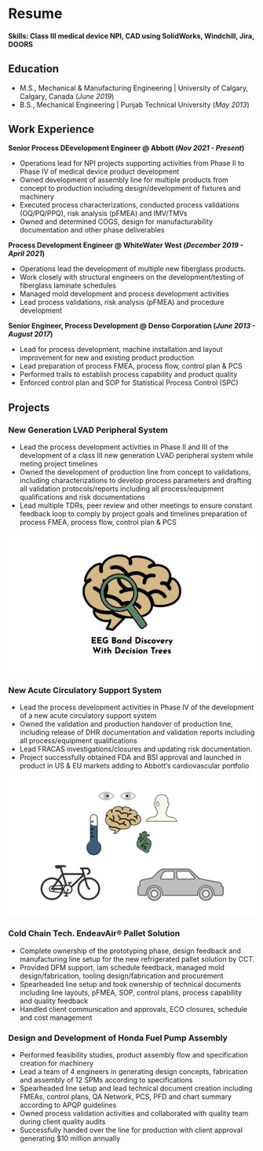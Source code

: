 # Resume

#### Skills: Class III medical device NPI, CAD using SolidWorks, Windchill, Jira, DOORS

## Education							       		
- M.S., Mechanical & Manufacturing Engineering	| University of Calgary, Calgary, Canada (_June 2019_)	 			        		
- B.S., Mechanical Engineering | Punjab Technical University (_May 2013_)

## Work Experience
**Senior Process DEevelopment Engineer @ Abbott (_Nov 2021 - Present_)**
- Operations lead for NPI projects supporting activities from Phase II to Phase IV of medical device product development
- Owned development of assembly line for multiple products from concept to production including design/development of fixtures and machinery
- Executed process characterizations, conducted process validations (OQ/PQ/PPQ), risk analysis (pFMEA) and IMV/TMVs
- Owned and determined COGS, design for manufacturability documentation and other phase deliverables

**Process Development Engineer @ WhiteWater West  (_December 2019 - April 2021_)**
- Operations lead the development of multiple new fiberglass products.
- Work closely with structural engineers on the development/testing of fiberglass laminate schedules
- Managed mold development and process development activities
- Lead process validations, risk analysis (pFMEA) and procedure development

**Senior Engineer, Process Development @ Denso Corporation  (_June 2013 - August 2017_)**
- Lead for process development, machine installation and layout improvement for new and existing product production
- Lead preparation of process FMEA, process flow, control plan & PCS
- Performed trails to establish process capability and product quality
- Enforced control plan and SOP for Statistical Process Control (SPC)

## Projects
### New Generation LVAD Peripheral System                                                                                                   

- Lead the process development activities in Phase II and III of the development of a class III new generation LVAD 
peripheral system while meting project timelines
- Owned the development of production line from concept to validations, including characterizations to develop process parameters and drafting all validation protocols/reports including all process/equipment qualifications and risk documentations
- Lead multiple TDRs, peer review and other meetings to ensure constant feedback loop to comply by project goals and timelines
 preparation of process FMEA, process flow, control plan & PCS

![EEG Band Discovery](/assets/img/eeg_band_discovery.jpeg)

### New Acute Circulatory Support System

- Lead the process development activities in Phase IV of the development of a new acute circulatory support system
- Owned the validation and production handover of production line, including release of DHR documentation and validation reports including all process/equipment qualifications
- Lead FRACAS investigations/closures and updating risk documentation.
- Project successfully obtained FDA and BSI approval and launched in product in US & EU markets adding to Abbott’s cardiovascular portfolio


![Bike Study](/assets/img/bike_study.jpeg)

### Cold Chain Tech. EndeavAir® Pallet Solution

- Complete ownership of the prototyping phase, design feedback and manufacturing line setup for the new refrigerated pallet solution by CCT.
- Provided DFM support, lam schedule feedback, managed mold design/fabrication, tooling design/fabrication and procurement
- Spearheaded line setup and took ownership of technical documents including line layouts, pFMEA, SOP, control plans, process capability and quality feedback
- Handled client communication and approvals, ECO closures, schedule and cost management

### Design and Development of Honda Fuel Pump Assembly

- Performed feasibility studies, product assembly flow and specification creation for machinery
- Lead a team of 4 engineers in generating design concepts, fabrication and assembly of 12 SPMs according to specifications
- Spearheaded line setup and lead technical document creation including FMEAs, control plans, QA Network, PCS, PFD and chart summary according to APQP guidelines
- Owned process validation activities and collaborated with quality team during client quality audits
- Successfully handed over the line for production with client approval generating $10 million annually

